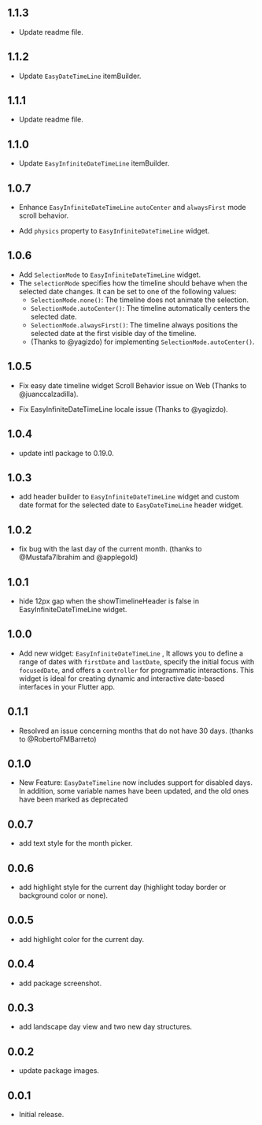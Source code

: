 ## 1.1.3

- Update readme file.

## 1.1.2

- Update `EasyDateTimeLine` itemBuilder.

## 1.1.1

- Update readme file.

## 1.1.0

- Update `EasyInfiniteDateTimeLine` itemBuilder.

## 1.0.7

- Enhance `EasyInfiniteDateTimeLine` `autoCenter` and `alwaysFirst` mode scroll behavior.

- Add `physics` property to `EasyInfiniteDateTimeLine` widget.

## 1.0.6

- Add `SelectionMode` to `EasyInfiniteDateTimeLine` widget.
- The `selectionMode` specifies how the timeline should behave when the selected date changes.
  It can be set to one of the following values:
  - `SelectionMode.none()`: The timeline does not animate the selection.
  - `SelectionMode.autoCenter()`: The timeline automatically centers the selected date.
  - `SelectionMode.alwaysFirst()`: The timeline always positions the selected date at the first visible day of the timeline.
  - (Thanks to @yagizdo) for implementing `SelectionMode.autoCenter()`.

## 1.0.5

- Fix easy date timeline widget Scroll Behavior issue on Web (Thanks to @juanccalzadilla).

- Fix EasyInfiniteDateTimeLine locale issue (Thanks to @yagizdo).

## 1.0.4

- update intl package to 0.19.0.

## 1.0.3

- add header builder to `EasyInfiniteDateTimeLine` widget and custom date format for the selected date to `EasyDateTimeLine` header widget.

## 1.0.2

- fix bug with the last day of the current month. (thanks to @Mustafa7Ibrahim and @applegold)

## 1.0.1

- hide 12px gap when the showTimelineHeader is false in EasyInfiniteDateTimeLine widget.

## 1.0.0

- Add new widget: `EasyInfiniteDateTimeLine` , It allows you to define a range of dates with `firstDate` and `lastDate`, specify the initial focus with `focusedDate`, and offers a `controller` for programmatic interactions. This widget is ideal for creating dynamic and interactive date-based interfaces in your Flutter app.

## 0.1.1

- Resolved an issue concerning months that do not have 30 days. (thanks to @RobertoFMBarreto)

## 0.1.0

- New Feature: `EasyDateTimeline` now includes support for disabled days. In addition, some variable names have been updated, and the old ones have been marked as deprecated

## 0.0.7

- add text style for the month picker.

## 0.0.6

- add highlight style for the current day (highlight today border or background color or none).

## 0.0.5

- add highlight color for the current day.

## 0.0.4

- add package screenshot.

## 0.0.3

- add landscape day view and two new day structures.

## 0.0.2

- update package images.

## 0.0.1

- Initial release.
